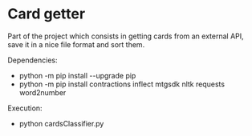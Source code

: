 # Card getter

Part of the project which consists in getting cards from an external API, save it in a nice file format and sort them.

Dependencies:

- python -m pip install --upgrade pip
- python -m pip install contractions inflect mtgsdk nltk requests word2number

Execution:

- python cardsClassifier.py
